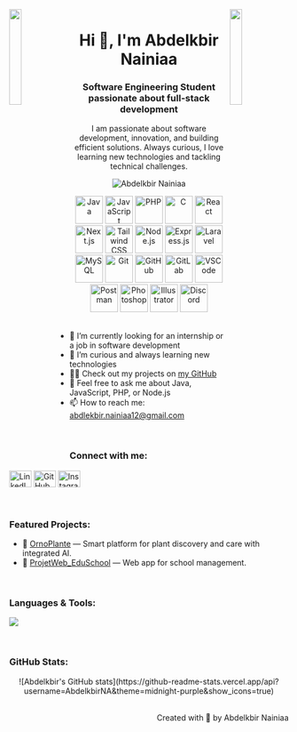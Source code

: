 <img align="left" src="https://user-images.githubusercontent.com/65187002/144930161-2f783401-8d27-4fdf-a2f7-cc0ba32f1f1f.gif" width="21%" style="display:inline;">
<img align="right" src="https://user-images.githubusercontent.com/65187002/144930161-2f783401-8d27-4fdf-a2f7-cc0ba32f1f1f.gif" width="21%" style="display:inline;">

<h1 align="center">Hi 👋, I'm Abdelkbir Nainiaa</h1>
<h3 align="center">Software Engineering Student passionate about full-stack development</h3>

<p align="center">
I am passionate about software development, innovation, and building efficient solutions. Always curious, I love learning new technologies and tackling technical challenges.
</p>

<p align="center"> 
 <img src="https://komarev.com/ghpvc/?username=AbdelkbirNA&label=Profile%20views&color=0e75b6&style=flat" alt="Abdelkbir Nainiaa" /> 
</p>

<div align="center">
  <img src="https://techstack-generator.vercel.app/java-icon.svg" alt="Java" width="50" height="50" />
  <img src="https://techstack-generator.vercel.app/js-icon.svg" alt="JavaScript" width="50" height="50" />
  <img src="https://techstack-generator.vercel.app/php-icon.svg" alt="PHP" width="50" height="50" />
  <img src="https://techstack-generator.vercel.app/c-icon.svg" alt="C" width="50" height="50" />
  <img src="https://techstack-generator.vercel.app/react-icon.svg" alt="React" width="50" height="50" />
  <img src="https://techstack-generator.vercel.app/nextjs-icon.svg" alt="Next.js" width="50" height="50" />
  <img src="https://techstack-generator.vercel.app/tailwind-icon.svg" alt="Tailwind CSS" width="50" height="50" />
  <img src="https://techstack-generator.vercel.app/nodejs-icon.svg" alt="Node.js" width="50" height="50" />
  <img src="https://techstack-generator.vercel.app/express-icon.svg" alt="Express.js" width="50" height="50" />
  <img src="https://techstack-generator.vercel.app/laravel-icon.svg" alt="Laravel" width="50" height="50" />
  <img src="https://techstack-generator.vercel.app/mysql-icon.svg" alt="MySQL" width="50" height="50" />
  <img src="https://techstack-generator.vercel.app/git-icon.svg" alt="Git" width="50" height="50" />
  <img src="https://techstack-generator.vercel.app/github-icon.svg" alt="GitHub" width="50" height="50" />
  <img src="https://techstack-generator.vercel.app/gitlab-icon.svg" alt="GitLab" width="50" height="50" />
  <img src="https://techstack-generator.vercel.app/vscode-icon.svg" alt="VSCode" width="50" height="50" />
  <img src="https://techstack-generator.vercel.app/postman-icon.svg" alt="Postman" width="50" height="50" />
  <img src="https://cdn-icons-png.flaticon.com/512/5968/5968705.png" alt="Photoshop" width="50" height="50" />
  <img src="https://cdn-icons-png.flaticon.com/512/5968/5968672.png" alt="Illustrator" width="50" height="50" />
  <img src="https://cdn-icons-png.flaticon.com/512/2111/2111370.png" alt="Discord" width="50" height="50" />
</div>

<br>

- 🔭 I’m currently looking for an internship or a job in software development  
- 🌱 I’m curious and always learning new technologies  
- 👨‍💻 Check out my projects on [my GitHub](https://github.com/AbdelkbirNA)  
- 💬 Feel free to ask me about Java, JavaScript, PHP, or Node.js  
- 📫 How to reach me: abdlekbir.nainiaa12@gmail.com  

<br>

<h3 align="left">Connect with me:</h3>
<p align="left">
<a href="https://www.linkedin.com/in/abdelkbir-nainiaa/" target="_blank"><img src="https://raw.githubusercontent.com/rahuldkjain/github-profile-readme-generator/master/src/images/icons/Social/linked-in-alt.svg" alt="LinkedIn" height="30" width="40" /></a>
<a href="https://github.com/AbdelkbirNA" target="_blank"><img src="https://raw.githubusercontent.com/rahuldkjain/github-profile-readme-generator/master/src/images/icons/Social/github.svg" alt="GitHub" height="30" width="40" /></a>
<a href="https://www.instagram.com/771_vrtx/" target="_blank"><img src="https://raw.githubusercontent.com/rahuldkjain/github-profile-readme-generator/master/src/images/icons/Social/instagram.svg" alt="Instagram" height="30" width="40" /></a>
</p>

<br>

<h3 align="left">Featured Projects:</h3>

- 🌿 [OrnoPlante](https://github.com/AbdelkbirNA/OrnoPlante) — Smart platform for plant discovery and care with integrated AI.  
- 🏫 [ProjetWeb_EduSchool](https://github.com/AbdelkbirNA/ProjetWeb_EduSchool) — Web app for school management.

<br>

<h3 align="left">Languages & Tools:</h3>

<p align="left">
  <a href="https://skillicons.dev">
    <img src="https://skillicons.dev/icons?i=java,js,php,c,react,nextjs,tailwind,nodejs,express,laravel,mysql,git,github,gitlab,vscode,postman" />
  </a>
</p>

<br>

<h3 align="left">GitHub Stats:</h3>
<div align="center">
  ![Abdelkbir's GitHub stats](https://github-readme-stats.vercel.app/api?username=AbdelkbirNA&theme=midnight-purple&show_icons=true)
</div>

<br>

<p align="right">Created with 🧡 by Abdelkbir Nainiaa</p>

